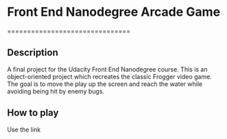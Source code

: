 # Front End Nanodegree Arcade Game
===============================

## Description
A final project for the Udacity Front End Nanodegree course. This is an object-oriented project which recreates the classic Frogger video game. The goal is to move the play up the screen and reach the water while avoiding being hit by enemy bugs.

## How to play

Use the link 
